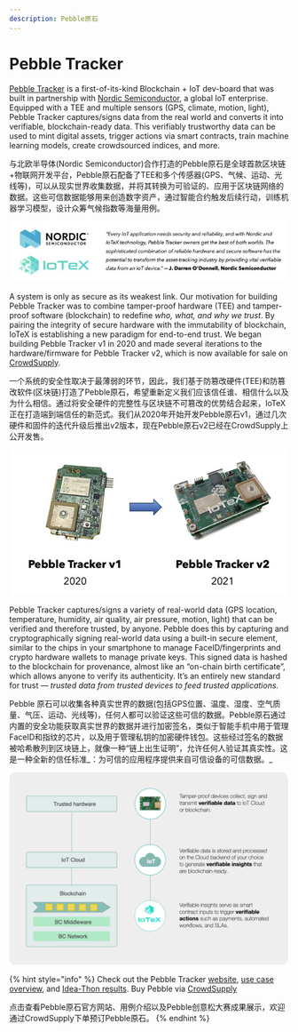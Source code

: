 ```yaml
---
description: Pebble原石
---
```


# Pebble Tracker

[Pebble Tracker](https://iotex.io/pebble) is a first-of-its-kind Blockchain + IoT dev-board that was built in partnership with [Nordic Semiconductor](https://www.nordicsemi.com/News/2020/02/IoTeXs-Cellular-IoT-based-tracker-delivers-environmental-and-condition-data-for-assets-in-transit), a global IoT enterprise. Equipped with a TEE and multiple sensors \(GPS, climate, motion, light\), Pebble Tracker captures/signs data from the real world and converts it into verifiable, blockchain-ready data. This verifiably trustworthy data can be used to mint digital assets, trigger actions via smart contracts, train machine learning models, create crowdsourced indices, and more.



  
与北欧半导体\(Nordic Semiconductor\)合作打造的Pebble原石是全球首款区块链+物联网开发平台，Pebble原石配备了TEE和多个传感器\(GPS、气候、运动、光线等\)，可以从现实世界收集数据，并将其转换为可验证的、应用于区块链网络的数据。这些可信数据能够用来创造数字资产，通过智能合约触发后续行动，训练机器学习模型，设计众筹气候指数等海量用例。

![](../.gitbook/assets/image%20%2846%29.png)

A system is only as secure as its weakest link. Our motivation for building Pebble Tracker was to combine tamper-proof hardware \(TEE\) and tamper-proof software \(blockchain\) to redefine _who, what, and why we trust_. By pairing the integrity of secure hardware with the immutability of blockchain, IoTeX is establishing a new paradigm for end-to-end trust. We began building Pebble Tracker v1 in 2020 and made several iterations to the hardware/firmware for Pebble Tracker v2, which is now available for sale on [CrowdSupply](https://www.crowdsupply.com/iotex/pebble-tracker).



一个系统的安全性取决于最薄弱的环节，因此，我们基于防篡改硬件\(TEE\)和防篡改软件\(区块链\)打造了Pebble原石，希望重新定义我们应该信任谁、相信什么以及为什么相信。通过将安全硬件的完整性与区块链不可篡改的优势结合起来，IoTeX正在打造端到端信任的新范式。我们从2020年开始开发Pebble原石v1，通过几次硬件和固件的迭代升级后推出v2版本，现在Pebble原石v2已经在CrowdSupply上公开发售。

![](../.gitbook/assets/image%20%2828%29.png)

Pebble Tracker captures/signs a variety of real-world data \(GPS location, temperature, humidity, air quality, air pressure, motion, light\) that can be verified and therefore trusted, by anyone. Pebble does this by capturing and cryptographically signing real-world data using a built-in secure element, similar to the chips in your smartphone to manage FaceID/fingerprints and crypto hardware wallets to manage private keys. This signed data is hashed to the blockchain for provenance, almost like an “on-chain birth certificate”, which allows anyone to verify its authenticity. It’s an entirely new standard for trust — _trusted data from trusted devices to feed trusted applications._



  
Pebble 原石可以收集各种真实世界的数据\(包括GPS位置、温度、湿度、空气质量、气压、运动、光线等\)，任何人都可以验证这些可信的数据。Pebble原石通过内置的安全功能获取真实世界的数据并进行加密签名，类似于智能手机中用于管理FaceID和指纹的芯片，以及用于管理私钥的加密硬件钱包。这些经过签名的数据被哈希散列到区块链上，就像一种“链上出生证明”，允许任何人验证其真实性。这是一种全新的信任标准_：为可信的应用程序提供来自可信设备的可信数据。_

![](../.gitbook/assets/image%20%2815%29.png)

{% hint style="info" %}
Check out the Pebble Tracker [website](https://iotex.io/pebble), [use case overview](https://medium.com/iotex/building-next-gen-use-cases-with-pebble-by-iotex-c61b5a3f66cb), and [Idea-Thon results](https://docs.google.com/presentation/d/1Qg9MBvcE8jLfBxivzsmQHNY0Q6Bhg2QS/edit). Buy Pebble via [CrowdSupply ](https://www.crowdsupply.com/iotex/pebble-tracker)

点击查看Pebble原石官方网站、用例介绍以及Pebble创意松大赛成果展示，欢迎通过CrowdSupply下单预订Pebble原石。
{% endhint %}


